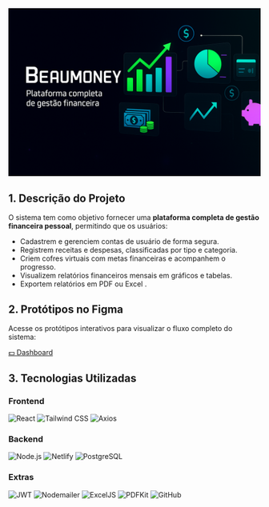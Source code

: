 
<img src="./BeauMoney.png" width="600px" >

## 1. Descrição do Projeto
O sistema tem como objetivo fornecer uma **plataforma completa de gestão financeira pessoal**, permitindo que os usuários:

- Cadastrem e gerenciem contas de usuário de forma segura.  
- Registrem receitas e despesas, classificadas por tipo e categoria.  
- Criem cofres virtuais com metas financeiras e acompanhem o progresso.  
- Visualizem relatórios financeiros mensais em gráficos e tabelas.  
- Exportem relatórios em PDF ou Excel .  


## 2. Protótipos no Figma
Acesse os protótipos interativos para visualizar o fluxo completo do sistema:


<a href="https://www.figma.com/design/rysLklzzhbRfqDpdR32Ook/BeauMoney?node-id=5-118&t=ZTjS6GvGGGzxTfYL-0" target="_blank">
  💵 Dashboard
</a>

## 3. Tecnologias Utilizadas

### Frontend
![React](https://img.shields.io/badge/React-20232A?style=for-the-badge&logo=react&logoColor=61DAFB)
![Tailwind CSS](https://img.shields.io/badge/Tailwind_CSS-38B2AC?style=for-the-badge&logo=tailwind-css&logoColor=white)
![Axios](https://img.shields.io/badge/Axios-5A29E4?style=for-the-badge&logo=axios&logoColor=white)

### Backend
![Node.js](https://img.shields.io/badge/Node.js-339933?style=for-the-badge&logo=node.js&logoColor=white)
![Netlify](https://img.shields.io/badge/Netlify-00C7B7?style=for-the-badge&logo=netlify&logoColor=white)
![PostgreSQL](https://img.shields.io/badge/PostgreSQL-4169E1?style=for-the-badge&logo=postgresql&logoColor=white)


### Extras
![JWT](https://img.shields.io/badge/JWT-000000?style=for-the-badge&logo=json-web-tokens&logoColor=white)
![Nodemailer](https://img.shields.io/badge/Nodemailer-DD3A00?style=for-the-badge&logo=nodemailer&logoColor=white)
![ExcelJS](https://img.shields.io/badge/ExcelJS-207245?style=for-the-badge&logo=excel&logoColor=white)
![PDFKit](https://img.shields.io/badge/PDFKit-FF6600?style=for-the-badge&logo=adobe&logoColor=white)
![GitHub](https://img.shields.io/badge/GitHub-181717?style=for-the-badge&logo=github&logoColor=white)

